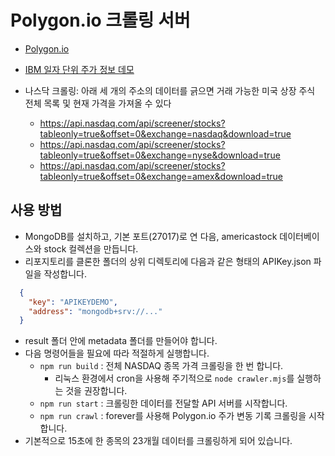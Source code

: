 # Polygon.io 크롤링 서버

* [Polygon.io](https://polygon.io/)

* [IBM 일자 단위 주가 정보 데모](https://www.alphavantage.co/query?function=TIME_SERIES_DAILY_ADJUSTED&symbol=IBM&outputsize=full&apikey=demo)

* 나스닥 크롤링: 아래 세 개의 주소의 데이터를 긁으면 거래 가능한 미국 상장 주식 전체 목록 및 현재 가격을 가져올 수 있다 
  * https://api.nasdaq.com/api/screener/stocks?tableonly=true&offset=0&exchange=nasdaq&download=true
  * https://api.nasdaq.com/api/screener/stocks?tableonly=true&offset=0&exchange=nyse&download=true
  * https://api.nasdaq.com/api/screener/stocks?tableonly=true&offset=0&exchange=amex&download=true


## 사용 방법
* MongoDB를 설치하고, 기본 포트(27017)로 연 다음, americastock 데이터베이스와 stock 컬렉션을 만듭니다.
* 리포지토리를 클론한 폴더의 상위 디렉토리에 다음과 같은 형태의 APIKey.json 파일을 작성합니다.
```json
  {
    "key": "APIKEYDEMO",
    "address": "mongodb+srv://..."
  }
```
* result 폴더 안에 metadata 폴더를 만들어야 합니다.
* 다음 명령어들을 필요에 따라 적절하게 실행합니다.
  * `npm run build` : 전체 NASDAQ 종목 가격 크롤링을 한 번 합니다.
    * 리눅스 환경에서 cron을 사용해 주기적으로 `node crawler.mjs`를 실행하는 것을 권장합니다.
  * `npm run start` : 크롤링한 데이터를 전달할 API 서버를 시작합니다.
  * `npm run crawl` : forever를 사용해 Polygon.io 주가 변동 기록 크롤링을 시작합니다.
* 기본적으로 15초에 한 종목의 23개월 데이터를 크롤링하게 되어 있습니다.
